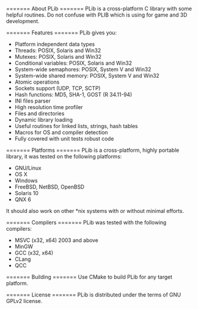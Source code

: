 ======= About PLib =======
PLib is a cross-platform C library with some helpful routines.
Do not confuse with PLIB which is using for game and 3D development.

======= Features =======
PLib gives you:

* Platform independent data types
* Threads: POSIX, Solaris and Win32
* Mutexes: POSIX, Solaris and Win32
* Conditional variables: POSIX, Solaris and Win32
* System-wide semaphores: POSIX, System V and Win32
* System-wide shared memory: POSIX, System V and Win32
* Atomic operations
* Sockets support (UDP, TCP, SCTP)
* Hash functions: MD5, SHA-1, GOST (R 34.11-94)
* INI files parser
* High resolution time profiler
* Files and directories
* Dynamic library loading
* Useful routines for linked lists, strings, hash tables
* Macros for OS and compiler detection
* Fully covered with unit tests robust code

======= Platforms =======
PLib is a cross-platform, highly portable library, it was tested on
the following platforms:

* GNU/Linux
* OS X
* Windows
* FreeBSD, NetBSD, OpenBSD
* Solaris 10
* QNX 6

It should also work on other *nix systems with or without minimal
efforts.

======= Compilers =======
PLib was tested with the following compilers:

* MSVC (x32, x64) 2003 and above
* MinGW
* GCC (x32, x64)
* CLang
* QCC

======= Building =======
Use CMake to build PLib for any target platform.

======= License =======
PLib is distributed under the terms of GNU GPLv2 license.

